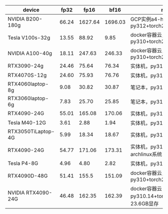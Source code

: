 | device             | fp32  | fp16   | bf16   | note                                   | contributor                                    |
|--------------------|-------|--------|--------|----------------------------------------|------------------------------------------------|
| NVIDIA B200-180g   | 66.24 | 1627.64 | 1696.03 | GCP实例a4-highgpu-8g，py312+torch271  | [zzc0208](https://github.com/zzc0208)          |
| Tesla V100s-32g    | 13.55 | 88.92  | 9.85   | docker容器云，仅供参考，py310+torch220 | [zzc0208](https://github.com/zzc0208)          |
| NVIDIA A100-40g    | 18.11 | 247.63 | 246.33 | docker容器云，仅供参考，py310+torch220 | [zzc0208](https://github.com/zzc0208)          |
| RTX3090-24g        | 24.46 | 75.64  | 76.34  | 实体机，py313+torch260                 | [zzc0208](https://github.com/zzc0208)          |
| RTX4070S-12g       | 24.60 | 75.93  | 76.76  | 实体机，py310+torch251                 | [zzc0208](https://github.com/zzc0208)          |
| RTX4060laptop-8g   | 9.08  | 30.82  | 30.87  | 笔记本，py312+torch260                 | [KAl(SO₄)₂·12H₂O](https://github.com/CN17161)  |
| RTX3060laptop-6g   | 7.83  | 25.70  | 25.85  | 笔记本，py310+torch251                 | [turning point](https://github.com/colstone)   |
| RTX4090-24G        | 55.01 | 165.08 | 170.06 | 实体机，py310+torch240                 | [Charming](https://space.bilibili.com/399248533)|
| Tesla M40-12G      | 3.61  | 2.88   | 1.94   | 实体机，py312+torch260                 | [barryblueice](https://github.com/barryblueice)|
| RTX3050TiLaptop-4G | 5.99  | 18.34  | 18.67  | 实体机，py310+torch260                 | [barryblueice](https://github.com/barryblueice)|
| RTX4090-24G        | 54.77 | 171.06 | 173.31 | 实体机，py310+torch241，archlinux系统  | [sd0ric4](https://github.com/sd0ric4)          |
| Tesla P4-8G        | 4.96  | 4.80   | 2.82   | 实体机，py312+torch222                 | [kaiserKOA](https://github.com/kaiserKOA)      |
| RTX4090D-48G       | 51.41 | 155.5  | 151.09 | docker容器云，仅供参考，py310+torch260 | [turning point](https://github.com/colstone)   |
| NVIDIA RTX4090-24G | 46.48 | 162.35 | 162.39 | docker容器云（优云智算），py310.14+torch240+cu121，23.6GB显存 | [HuanLin](https://github.com/HuanLinOTO) |                                      |
